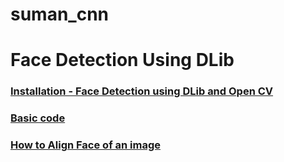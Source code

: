 # suman_cnn
# Face Detection Using DLib

### [Installation - Face Detection using DLib and Open CV](https://medium.com/@aaditya.chhabra/install-dlib-python-api-for-windows-pc-97fe35e01cd)
### [Basic code](https://pysource.com/2019/03/12/face-landmarks-detection-opencv-with-python/)
### [How to Align Face of an image](http://dlib.net/face_recognition.py.html)
